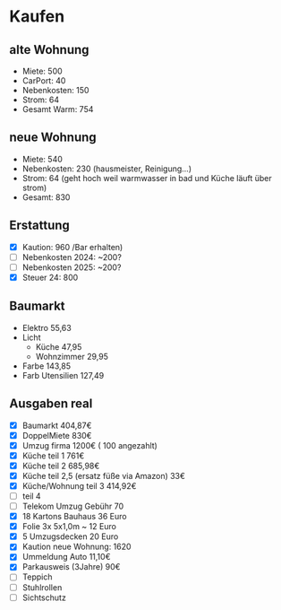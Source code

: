 # Kaufen

## alte Wohnung

- Miete: 500
- CarPort: 40
- Nebenkosten: 150
- Strom: 64
- Gesamt Warm: 754

## neue Wohnung

- Miete: 540
- Nebenkosten: 230 (hausmeister, Reinigung...)
- Strom: 64 (geht hoch weil warmwasser in bad und Küche läuft über strom)
- Gesamt: 830

## Erstattung

- [x] Kaution: 960 /Bar erhalten)
- [ ] Nebenkosten 2024: ~200?
- [ ] Nebenkosten 2025: ~200?
- [x] Steuer 24: 800

## Baumarkt

- Elektro 55,63
- Licht
  - Küche 47,95
  - Wohnzimmer 29,95
- Farbe 143,85
- Farb Utensilien 127,49

## Ausgaben real

- [x] Baumarkt 404,87€
- [x] DoppelMiete 830€
- [x] Umzug firma 1200€ ( 100 angezahlt)
- [x] Küche teil 1 761€
- [x] Küche teil 2 685,98€
- [x] Küche teil 2,5 (ersatz füße via Amazon) 33€
- [x] Küche/Wohnung teil 3 414,92€
- [ ] teil 4
- [ ] Telekom Umzug Gebühr 70
- [x] 18 Kartons Bauhaus 36 Euro
- [x] Folie 3x 5x1,0m ~ 12 Euro
- [x] 5 Umzugsdecken 20 Euro
- [x] Kaution neue Wohnung: 1620
- [x] Ummeldung Auto 11,10€
- [x] Parkausweis (3Jahre) 90€
- [ ] Teppich
- [ ] Stuhlrollen
- [ ] Sichtschutz
